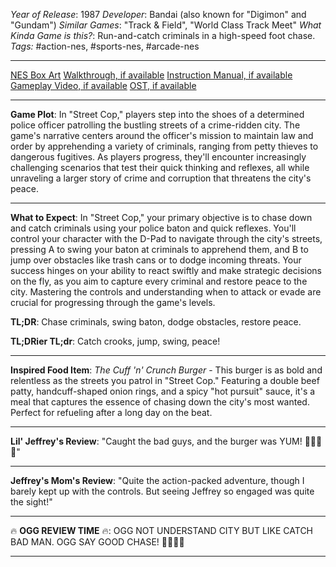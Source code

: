 *Year of Release*: 1987
*Developer*: Bandai (also known for "Digimon" and "Gundam")
*Similar Games*: "Track & Field", "World Class Track Meet"
*What Kinda Game is this?*: Run-and-catch criminals in a high-speed foot chase.
*Tags:* #action-nes, #sports-nes, #arcade-nes

---
[NES Box Art](https://www.google.com/search?tbm=isch&q=NES+Box+Art+Street+Cop) 
[Walkthrough, if available](https://www.google.com/search?q=Walkthrough+NES+Street+Cop)
[Instruction Manual, if available](https://www.google.com/search?q=NES+Instruction+Manual+Street+Cop)
[Gameplay Video, if available](https://www.youtube.com/results?search_query=gameplay+NES+Street+Cop) 
[OST, if available](https://www.youtube.com/results?search_query=gameplay+NES+Street+Cop+OST)

- - -
**Game Plot**: In "Street Cop," players step into the shoes of a determined police officer patrolling the bustling streets of a crime-ridden city. The game's narrative centers around the officer's mission to maintain law and order by apprehending a variety of criminals, ranging from petty thieves to dangerous fugitives. As players progress, they'll encounter increasingly challenging scenarios that test their quick thinking and reflexes, all while unraveling a larger story of crime and corruption that threatens the city's peace.

- - -
**What to Expect**: In "Street Cop," your primary objective is to chase down and catch criminals using your police baton and quick reflexes. You'll control your character with the D-Pad to navigate through the city's streets, pressing A to swing your baton at criminals to apprehend them, and B to jump over obstacles like trash cans or to dodge incoming threats. Your success hinges on your ability to react swiftly and make strategic decisions on the fly, as you aim to capture every criminal and restore peace to the city. Mastering the controls and understanding when to attack or evade are crucial for progressing through the game's levels.

**TL;DR**: Chase criminals, swing baton, dodge obstacles, restore peace.

**TL;DRier TL;dr**: Catch crooks, jump, swing, peace!

---
**Inspired Food Item**: *The Cuff 'n' Crunch Burger* - This burger is as bold and relentless as the streets you patrol in "Street Cop." Featuring a double beef patty, handcuff-shaped onion rings, and a spicy "hot pursuit" sauce, it's a meal that captures the essence of chasing down the city's most wanted. Perfect for refueling after a long day on the beat.

---
**Lil' Jeffrey's Review**: "Caught the bad guys, and the burger was YUM! 🍔👮‍♂️🚓"

---
**Jeffrey's Mom's Review**: "Quite the action-packed adventure, though I barely kept up with the controls. But seeing Jeffrey so engaged was quite the sight!"

---
🔥 **OGG REVIEW TIME** 🔥: OGG NOT UNDERSTAND CITY BUT LIKE CATCH BAD MAN. OGG SAY GOOD CHASE! 🏃‍♂️🚨🔥

---